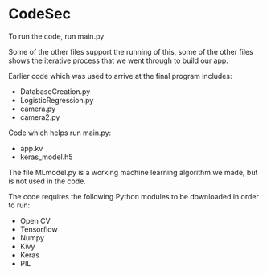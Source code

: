 # CodeSec

To run the code, run main.py

Some of the other files support the running of this, some of the other files shows the iterative process that we went through to build our app.

Earlier code which was used to arrive at the final program includes:

- DatabaseCreation.py
- LogisticRegression.py
- camera.py
- camera2.py

Code which helps run main.py:

- app.kv
- keras_model.h5


The file MLmodel.py is a working machine learning algorithm we made, but is not used in the code.

The code requires the following Python modules to be downloaded in order to run:

- Open CV
- Tensorflow
- Numpy
- Kivy
- Keras
- PIL
